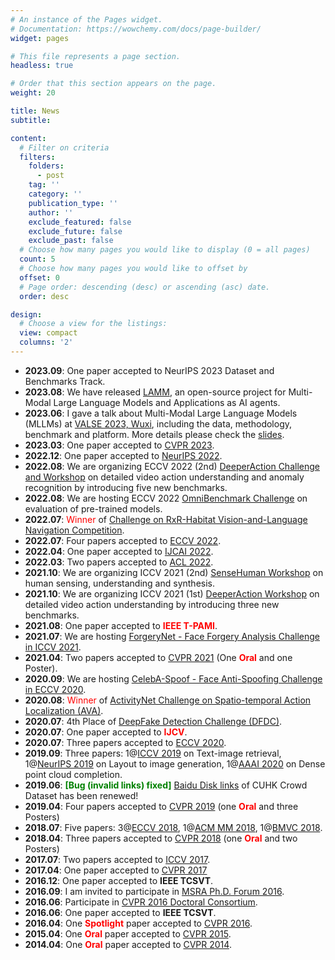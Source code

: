 ```yaml
---
# An instance of the Pages widget.
# Documentation: https://wowchemy.com/docs/page-builder/
widget: pages

# This file represents a page section.
headless: true

# Order that this section appears on the page.
weight: 20

title: News
subtitle: 

content:
  # Filter on criteria
  filters:
    folders:
      - post
    tag: ''
    category: ''
    publication_type: ''
    author: ''
    exclude_featured: false
    exclude_future: false
    exclude_past: false
  # Choose how many pages you would like to display (0 = all pages)
  count: 5
  # Choose how many pages you would like to offset by
  offset: 0
  # Page order: descending (desc) or ascending (asc) date.
  order: desc

design:
  # Choose a view for the listings:
  view: compact
  columns: '2'
---
```

<!-- - **2023.06**: I will join [Shanghai Artificial Intelligence Laboratory](https://www.shlab.org.cn/) as a research scientist focusing on multi-modal foundation models and their applications.  <span style="color:red">We are hiring full-time researchers working together on this project. I am also looking for talented students targeted to Master or Ph.D. degree, as well as interns. Please drop me an email if you are interested.</span> -->
- **2023.09**: One paper accepted to NeurIPS 2023 Dataset and Benchmarks Track.
- **2023.08**: We have released [LAMM](https://openlamm.github.io/), an open-source project for Multi-Modal Large Language Models and Applications as AI agents.
- **2023.06**: I gave a talk about Multi-Modal Large Language Models (MLLMs) at [VALSE 2023, Wuxi](http://valser.org/2023/#/), including the data, methodology, benchmark and platform. More details please check the [slides](../uploads/mllm_valse_2023_release_version.pdf). 
- **2023.03**: One paper accepted to [CVPR 2023](https://cvpr2023.thecvf.com/).
- **2022.12**: One paper accepted to [NeurIPS 2022](https://nips.cc/Conferences/2022).
- **2022.08**: We are organizing ECCV 2022 (2nd) [DeeperAction Challenge and Workshop](https://deeperaction.github.io/) on detailed video action understanding and anomaly recognition by introducing five new benchmarks.
- **2022.08**: We are hosting ECCV 2022 [OmniBenchmark Challenge](https://zhangyuanhan-ai.github.io/OmniBenchmark/) on evaluation of pre-trained models.
- **2022.07**: <span style="color:red">Winner</span> of [Challenge on RxR-Habitat Vision-and-Language Navigation Competition](https://ai.google.com/research/rxr/habitat).
- **2022.07**: Four papers accepted to [ECCV 2022](https://eccv2022.ecva.net/).
- **2022.04**: One paper accepted to [IJCAI 2022](https://ijcai-22.org/).
- **2022.03**: Two papers accepted to [ACL 2022](https://www.2022.aclweb.org/).
- **2021.10**: We are organizing ICCV 2021 (2nd) [SenseHuman Workshop](https://sense-human.github.io/index_2021.html) on human sensing, understanding and synthesis.
- **2021.10**: We are organizing ICCV 2021 (1st) [DeeperAction Workshop](https://deeperaction.github.io/) on detailed video action understanding by introducing three new benchmarks.
- **2021.08**: One paper accepted to <span style="color:red">**IEEE T-PAMI**</span>.
- **2021.07**: We are hosting [ForgeryNet - Face Forgery Analysis Challenge in ICCV 2021](https://competitions.codalab.org/competitions/33386).
- **2021.04**: Two papers accepted to [CVPR 2021](https://cvpr2021.thecvf.com/) (One  <span style="color:red">**Oral**</span> and one Poster).
- **2020.09**: We are hosting [CelebA-Spoof - Face Anti-Spoofing Challenge in ECCV 2020](https://competitions.codalab.org/competitions/26210).
- **2020.08**: <span style="color:red">Winner</span> of [ActivityNet Challenge on Spatio-temporal Action Localization (AVA)](http://activity-net.org/challenges/2020/).
- **2020.07**: 4th Place of [DeepFake Detection Challenge (DFDC)](https://www.kaggle.com/c/deepfake-detection-challenge).
- **2020.07**: One paper accepted to <span style="color:red">**IJCV**</span>.
- **2020.07**: Three papers accepted to [ECCV 2020](https://eccv2020.ecva.net/).
- **2019.09**: Three papers: 1@[ICCV 2019](https://iccv2019.thecvf.com/) on Text-image retrieval, 1@[NeurIPS 2019](https://nips.cc/Conferences/2019) on Layout to image generation, 1@[AAAI 2020](https://aaai.org/Conferences/AAAI-20/) on Dense point cloud completion.
- **2019.06**: <span style="color:green">**[Bug (invalid links) fixed]**</span> [Baidu Disk links](file:///Users/lucasjing/Library/Containers/com.tencent.xinWeChat/Data/Library/Application%20Support/com.tencent.xinWeChat/2.0b4.0.9/0055825b7948b58660b56956863332f3/Handoff/projects/CUHKcrowd_files/cuhk_crowd_dataset_files/CUHKcrowd_dataset_imgTrk_v2.txt) of CUHK Crowd Dataset has been renewed!
- **2019.04**: Four papers accepted to [CVPR 2019](https://cvpr2019.thecvf.com/) (one <span style="color:red">**Oral**</span> and three Posters)
- **2018.07**: Five papers: 3@[ECCV 2018](https://eccv2018.ecva.net/), 1@[ACM MM 2018](https://2022.acmmm.org/2018), 1@[BMVC 2018](http://bmvc2018.org/).
- **2018.04**: Three papers accepted to [CVPR 2018](https://cvpr2018.thecvf.com/) (one <span style="color:red">**Oral**</span> and two Posters)
- **2017.07**: Two papers accepted to [ICCV 2017](https://iccv2017.thecvf.com/).
- **2017.04**: One paper accepted to [CVPR 2017](https://cvpr2017.thecvf.com/)
- **2016.12**: One paper accepted to **IEEE TCSVT**.
- **2016.09**: I am invited to participate in [MSRA Ph.D. Forum 2016](https://www.microsoft.com/en-us/research/blog/top-phd-students-gather-microsoft-research-asia-phd-forum-2016/).
- **2016.06**: Participate in [CVPR 2016 Doctoral Consortium](http://cvpr2016.thecvf.com/program/doctoral_consortium).
- **2016.06**: One paper accepted to **IEEE TCSVT**.
- **2016.04**: One <span style="color:red">**Spotlight**</span> paper accepted to [CVPR 2016](https://cvpr2016.thecvf.com/).
- **2015.04**: One <span style="color:red">**Oral**</span> paper accepted to [CVPR 2015](https://cvpr2015.thecvf.com/).
- **2014.04**: One <span style="color:red">**Oral**</span> paper accepted to [CVPR 2014](https://cvpr2014.thecvf.com/).
